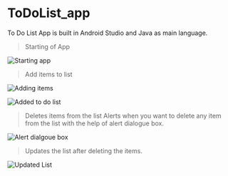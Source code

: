 # ToDoList_app

To Do List App is built in Android Studio and Java as main language.

>Starting of App


![Starting app](https://user-images.githubusercontent.com/114006865/215331908-04446861-3f00-42a5-9849-051f5a0d6522.jpeg)




>Add items to list


![Adding items](https://user-images.githubusercontent.com/114006865/215332013-2391f702-803a-4187-acd1-7324eb7bc894.jpeg)




![Added  to do list](https://user-images.githubusercontent.com/114006865/215332047-a06f2890-b781-4ab1-9aa4-37031021eb22.jpeg)



>Deletes items from the list
>Alerts when you want to delete any item from the list with the help of alert dialogue box.



![Alert dialgoue box](https://user-images.githubusercontent.com/114006865/215332116-8c3ca1c5-125f-47a9-b39c-32f668d3e3a3.jpeg)


>Updates the list after deleting the items.



![Updated List](https://user-images.githubusercontent.com/114006865/215332127-720db5d7-7615-4de9-8e27-5396cbe7f799.jpeg)



